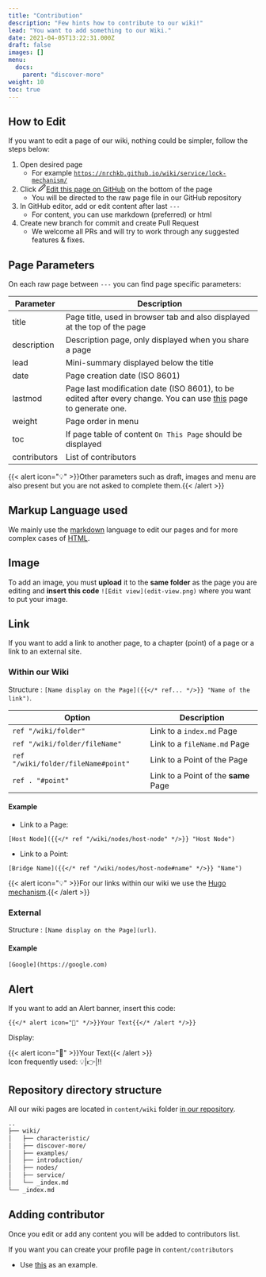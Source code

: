 ```yaml
---
title: "Contribution"
description: "Few hints how to contribute to our wiki!"
lead: "You want to add something to our Wiki."
date: 2021-04-05T13:22:31.000Z
draft: false
images: []
menu:
  docs:
    parent: "discover-more"
weight: 10
toc: true
---
```


## How to Edit

If you want to edit a page of our wiki, nothing could be simpler, follow the steps below:

1. Open desired page
   * For example [`https://nrchkb.github.io/wiki/service/lock-mechanism/`](https://nrchkb.github.io/wiki/service/lock-mechanism/)
2. Click <p class="edit-page" style="display: contents;"><a href="javascript: document.body.scrollIntoView(false);"><svg xmlns="http://www.w3.org/2000/svg" width="16" height="16" viewBox="0 0 24 24" fill="none" stroke="currentColor" stroke-width="2" stroke-linecap="round" stroke-linejoin="round" class="feather feather-edit-2"><path d="M17 3a2.828 2.828 0 1 1 4 4L7.5 20.5 2 22l1.5-5.5L17 3z"></path></svg>Edit this page on GitHub</a></p> on the bottom of the page
   * You will be directed to the raw page file in our GitHub repository
3. In GitHub editor, add or edit content after last `---`
   * For content, you can use markdown (preferred) or html
4. Create new branch for commit and create Pull Request
   * We welcome all PRs and will try to work through any suggested features & fixes.


## Page Parameters

On each raw page between `---` you can find page specific parameters:
 
| Parameter | Description |
|---|---|
| title | Page title, used in browser tab and also displayed at the top of the page |
| description | Description page, only displayed when you share a page |
| lead | Mini-summary displayed below the title |
| date | Page creation date (ISO 8601) |
| lastmod | Page last modification date (ISO 8601), to be edited after every change. You can use [this](https://www.timestamp-converter.com/) page to generate one. |
| weight | Page order in menu |
| toc | If page table of content `On This Page` should be displayed |
| contributors | List of contributors |

{{< alert icon="💡" >}}Other parameters such as draft, images and menu are also present but you are not asked to complete them.{{< /alert >}}

## Markup Language used

We mainly use the [markdown](https://docs.github.com/en/get-started/writing-on-github/getting-started-with-writing-and-formatting-on-github/basic-writing-and-formatting-syntax) language to edit our pages and for more complex cases of [HTML](https://developer.mozilla.org/en-US/docs/Web/HTML).

## Image

To add an image, you must **upload** it to the **same folder** as the page you are editing and **insert this code** `![Edit view](edit-view.png)` where you want to put your image.

## Link

If you want to add a link to another page, to a chapter (point) of a page or a link to an external site.

### Within our Wiki

Structure : `[Name display on the Page]({{</* ref... */>}} "Name of the link")`.

| Option | Description |
|---|---|
| `ref "/wiki/folder"` | Link to a `index.md` Page |
| `ref "/wiki/folder/fileName"` | Link to a `fileName.md` Page |
| `ref "/wiki/folder/fileName#point"` | Link to a Point of the Page |
| `ref . "#point"` | Link to a Point of the **same** Page |

#### Example

- Link to a Page:

`[Host Node]({{</* ref "/wiki/nodes/host-node" */>}} "Host Node")`

- Link to a Point:

`[Bridge Name]({{</* ref "/wiki/nodes/host-node#name" */>}} "Name")`

{{< alert icon="💡" >}}For our links within our wiki we use the [Hugo mechanism](https://gohugo.io/content-management/cross-references/).{{< /alert >}}

### External

Structure : `[Name display on the Page](url)`.

#### Example

`[Google](https://google.com)`

## Alert

If you want to add an Alert banner, insert this code:

`{{</* alert icon="👋" */>}}Your Text{{</* /alert */>}}`

Display:

{{< alert icon="👋" >}}Your Text{{< /alert >}}
\
Icon frequently used: 💡|👉|‼️

## Repository directory structure

All our wiki pages are located in `content/wiki` folder [in our repository](https://github.com/NRCHKB/NRCHKB.github.io/tree/master/content/wiki).

```bash
..
├── wiki/
│   ├── characteristic/
│   ├── discover-more/
│   ├── examples/
│   ├── introduction/
│   ├── nodes/
│   ├── service/
│   └── _index.md
└── _index.md
```

## Adding contributor

Once you edit or add any content you will be added to contributors list.

If you want you can create your profile page in `content/contributors`

* Use [this](https://github.com/NRCHKB/NRCHKB.github.io/blob/master/content/contributors/shaquu/_index.md) as an example.
